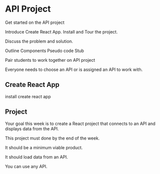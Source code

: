 # API Project 

Get started on the API project 

Introduce Create React App. Install and Tour the project. 

Discuss the problem and solution. 

Outline Components 
Pseudo code 
Stub 

Pair students to work together on API project

Everyone needs to choose an API or is assigned an API to work with. 


## Create React App

install create react app

## Project 

Your goal this week is to create a React project that connects to an 
API and displays data from the API. 

This project must done by the end of the week. 

It should be a minimum viable product. 

It should load data from an API. 

You can use any API. 

